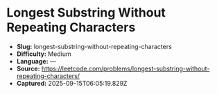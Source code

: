# Longest Substring Without Repeating Characters

- **Slug:** longest-substring-without-repeating-characters
- **Difficulty:** Medium
- **Language:** —
- **Source:** https://leetcode.com/problems/longest-substring-without-repeating-characters/
- **Captured:** 2025-09-15T06:05:19.829Z
